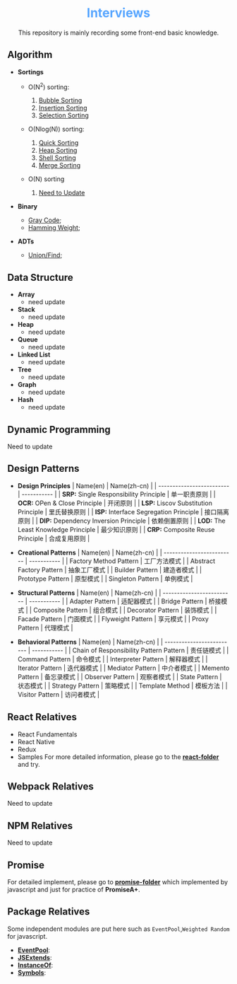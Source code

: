<div align='center'>
  <h1>
    <b style='color: #58a6ff'>Interviews</b>
  </h1>

  <p>This repository is mainly recording some front-end basic knowledge.</p>
</div>

## Algorithm
- **Sortings**
  - O(N<sup>2</sup>) sorting:
    1. [Bubble Sorting](./algorithm//sort/O-N2/bubblesort/bubblesort.js)
    2. [Insertion Sorting](./algorithm/sort//O-N2/insertionsort/insertionsort.js)
    3. [Selection Sorting](./algorithm/sort//O-N2/selectionsort/selectionsort.js) 

  - O(Nlog(N)) sorting:
    1. [Quick Sorting](./algorithm/sort/O-NlogN/quicksort/quicksort.js)
    2. [Heap Sorting](./algorithm//sort//O-NlogN/heapsort/heapsort.js)
    3. [Shell Sorting](./algorithm/sort/O-NlogN/shellsort/shellsort.js)
    4. [Merge Sorting](./algorithm//sort//O-NlogN/mergesort/mergesort.js)
  
  - O(N) sorting
    1. [Need to Update]()
- **Binary**
  - [Gray Code](./algorithm/binary/gray-code/README.md);
  - [Hamming Weight](./algorithm/binary/hamming-weight/README.md);

- **ADTs**
  - [Union/Find](./algorithm//ADTs//union-find/README.md);

## Data Structure
- **Array**
  - need update
- **Stack**
  - need update
- **Heap**
  - need update
- **Queue**
  - need update
- **Linked List**
  - need update
- **Tree**
  - need update
- **Graph**
  - need update
- **Hash**
  - need update

## Dynamic Programming
<p >Need to update</p>

## Design Patterns
- **Design Principles**
  | Name(en)                  | Name(zh-cn) |
  | ------------------------- | -----------  |
  | **SRP:** Single Responsibility Principle | 单一职责原则 |
  | **OCR:** OPen & Close Principle          | 开闭原则    |
  | **LSP:** Liscov Substitution Principle   | 里氏替换原则 |
  | **ISP:** Interface Segregation Principle | 接口隔离原则 |
  | **DIP:** Dependency Inversion Principle  | 依赖倒置原则 |
  | **LOD:** The Least Knowledge Principle   | 最少知识原则 |
  | **CRP:** Composite Reuse Principle       | 合成复用原则 |

- **Creational Patterns**
  | Name(en)                  | Name(zh-cn) |
  | ------------------------- | ----------- |
  | Factory Method Pattern    | 工厂方法模式  |
  | Abstract Factory Pattern  | 抽象工厂模式  |
  | Builder Pattern           | 建造者模式   |
  | Prototype Pattern         | 原型模式     |
  | Singleton Pattern         | 单例模式     |

- **Structural Patterns**
  | Name(en)                  | Name(zh-cn) |
  | ------------------------- | ----------- |
  | Adapter Pattern   | 适配器模式  |
  | Bridge  Pattern   | 桥接模式   |
  | Composite Pattern | 组合模式   |
  | Decorator Pattern | 装饰模式   |
  | Facade Pattern    | 门面模式   |
  | Flyweight Pattern | 享元模式   |
  | Proxy Pattern     | 代理模式   |

- **Behavioral Patterns**
  | Name(en)                  | Name(zh-cn) |
  | ------------------------- | ----------- |
  | Chain of Responsibility Pattern Pattern  | 责任链模式  |
  | Command Pattern     | 命令模式    |
  | Interpreter Pattern | 解释器模式  |
  | Iterator Pattern    | 迭代器模式  |
  | Mediator Pattern    | 中介者模式  |
  | Memento Pattern     | 备忘录模式  |
  | Observer Pattern    | 观察者模式  |
  | State Pattern       | 状态模式   |
  | Strategy Pattern    | 策略模式   |
  | Template Method     | 模板方法   |
  | Visitor Pattern     | 访问者模式  |

## React Relatives
- React Fundamentals
- React Native
- Redux
- Samples
For more detailed information, please go to the **[react-folder](./react/README.md)** and try.

## Webpack Relatives
<p >Need to update</p>

## NPM Relatives
<p >Need to update</p>

## Promise
For detailed implement, please go to **[promise-folder](./promise/README.md)** which implemented by javascript and just for practice of **PromiseA+**.

## Package Relatives
Some independent modules are put here such as `EventPool`,`Weighted Random` for javascript.
- **[EventPool](./packages/eventpool/README.md)**:
- **[JSExtends](./packages/extends/README.md)**:
- **[InstanceOf](./packages/instanceof/README.md)**:
- **[Symbols](./packages/symbols/README.md)**: